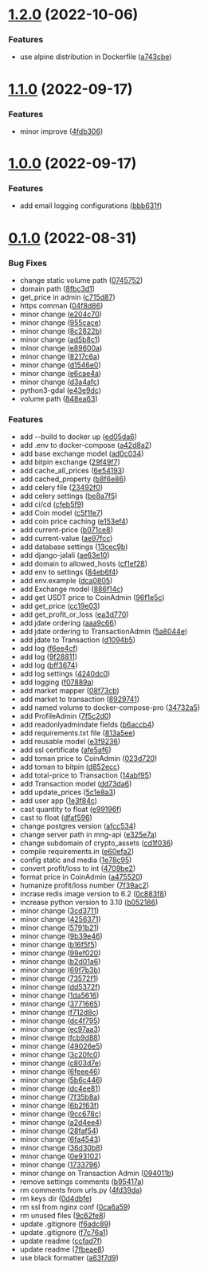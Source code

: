# [1.2.0](https://github.com/ghorbani-mohammad/Crypto-Assets-Manager/compare/v1.1.0...v1.2.0) (2022-10-06)


### Features

* use alpine distribution in Dockerfile ([a743cbe](https://github.com/ghorbani-mohammad/Crypto-Assets-Manager/commit/a743cbeea17312533f958929dcd938ec3519cc17))



# [1.1.0](https://github.com/ghorbani-mohammad/Crypto-Assets-Manager/compare/v1.0.0...v1.1.0) (2022-09-17)


### Features

* minor improve ([4fdb306](https://github.com/ghorbani-mohammad/Crypto-Assets-Manager/commit/4fdb30610a63bfffd792ba761316195ddd5684b9))



# [1.0.0](https://github.com/ghorbani-mohammad/Crypto-Assets-Manager/compare/v0.2.0...v1.0.0) (2022-09-17)


### Features

* add email logging configurations ([bbb631f](https://github.com/ghorbani-mohammad/Crypto-Assets-Manager/commit/bbb631f13daa7a0d45d6559c3a4c5793fa39ed47))



# [0.1.0](https://github.com/ghorbani-mohammad/Crypto-Assets-Manager/compare/7fbeae8258326fe23b494db6a82d35fa4093ff91...v0.1.0) (2022-08-31)


### Bug Fixes

* change static volume path ([0745752](https://github.com/ghorbani-mohammad/Crypto-Assets-Manager/commit/074575246ad93830f20de2bcc9c81108523ab253))
* domain path ([8fbc3d1](https://github.com/ghorbani-mohammad/Crypto-Assets-Manager/commit/8fbc3d149e56945bdf1ba93fa17ea3a4fb886d79))
* get_price in admin ([c715d87](https://github.com/ghorbani-mohammad/Crypto-Assets-Manager/commit/c715d87b3a47c953a1b566dd24695069fbedb32f))
* https comman ([04f8d86](https://github.com/ghorbani-mohammad/Crypto-Assets-Manager/commit/04f8d86cff5155592148b9ec8640392b4b3a651b))
* minor change ([e204c70](https://github.com/ghorbani-mohammad/Crypto-Assets-Manager/commit/e204c70c74450e529e73b09fd3c3a1d759b82c0e))
* minor change ([955cace](https://github.com/ghorbani-mohammad/Crypto-Assets-Manager/commit/955cace586f9dbcb9ba7714aa403e5e18f27f196))
* minor change ([8c2822b](https://github.com/ghorbani-mohammad/Crypto-Assets-Manager/commit/8c2822bc2d931dd04743e896fc47cdf1ebe85237))
* minor change ([ad5b8c1](https://github.com/ghorbani-mohammad/Crypto-Assets-Manager/commit/ad5b8c199df3dd8977d396942f25f1ff24dad2ba))
* minor change ([e89600a](https://github.com/ghorbani-mohammad/Crypto-Assets-Manager/commit/e89600a350301b2029ff3607b6bb369dc00422fc))
* minor change ([8217c6a](https://github.com/ghorbani-mohammad/Crypto-Assets-Manager/commit/8217c6a709f65930ca7fd118e112000750a37ca9))
* minor change ([d1546e0](https://github.com/ghorbani-mohammad/Crypto-Assets-Manager/commit/d1546e0ee251eda8045741859f99e628fa5096de))
* minor change ([e6cae4a](https://github.com/ghorbani-mohammad/Crypto-Assets-Manager/commit/e6cae4a1a48a204ea7488536cacddf9b98df5657))
* minor change ([d3a4afc](https://github.com/ghorbani-mohammad/Crypto-Assets-Manager/commit/d3a4afce430dfcbe75b5a16cd5954fb2d23856e0))
* python3-gdal ([e43e9dc](https://github.com/ghorbani-mohammad/Crypto-Assets-Manager/commit/e43e9dc9ad64301163ae81c61bb61f484469252b))
* volume path ([848ea63](https://github.com/ghorbani-mohammad/Crypto-Assets-Manager/commit/848ea63717cbff3b7a493d02dd8822ae49cbd857))


### Features

* add --build to docker up ([ed05da6](https://github.com/ghorbani-mohammad/Crypto-Assets-Manager/commit/ed05da6bb65e7d8950c6942d5736c138f7eb014c))
* add .env to docker-compose ([a42d8a2](https://github.com/ghorbani-mohammad/Crypto-Assets-Manager/commit/a42d8a2a4831b714b503591d051d6de084f5f8cb))
* add base exchange model ([ad0c034](https://github.com/ghorbani-mohammad/Crypto-Assets-Manager/commit/ad0c03477e5f8f52c497cb25c3946b52b8584d40))
* add bitpin exchange ([29f49f7](https://github.com/ghorbani-mohammad/Crypto-Assets-Manager/commit/29f49f7ecc20a18bcae79ad257676f1b730f49e0))
* add cache_all_prices ([6e54193](https://github.com/ghorbani-mohammad/Crypto-Assets-Manager/commit/6e5419325f218ec90a4502bd2e4cd2b2fa30c7ab))
* add cached_property ([b8f6e86](https://github.com/ghorbani-mohammad/Crypto-Assets-Manager/commit/b8f6e86a1249eebf0bc0c75e15de32a652d25348))
* add celery file ([23492f0](https://github.com/ghorbani-mohammad/Crypto-Assets-Manager/commit/23492f0199d85b3020fb1ea7aa6155fed633d9ef))
* add celery settings ([be8a7f5](https://github.com/ghorbani-mohammad/Crypto-Assets-Manager/commit/be8a7f5271c61c39fa57b7754852d93bfee28d47))
* add ci/cd ([cfeb5f9](https://github.com/ghorbani-mohammad/Crypto-Assets-Manager/commit/cfeb5f98110052bf45e07b7febdc96e6406a0d8b))
* add Coin model ([c5f1fe7](https://github.com/ghorbani-mohammad/Crypto-Assets-Manager/commit/c5f1fe799638058373238727826c6240f6bf7585))
* add coin price caching ([e153ef4](https://github.com/ghorbani-mohammad/Crypto-Assets-Manager/commit/e153ef4adb6eb3fd8fd454b68c85461cb0ae6670))
* add current-price ([b071ce8](https://github.com/ghorbani-mohammad/Crypto-Assets-Manager/commit/b071ce839dc1309828975d236b67c645c51f1d01))
* add current-value ([ae97fcc](https://github.com/ghorbani-mohammad/Crypto-Assets-Manager/commit/ae97fcc35ce433da541119958a2e0727f521c5fe))
* add database settings ([13cec9b](https://github.com/ghorbani-mohammad/Crypto-Assets-Manager/commit/13cec9bcb1757853b395f2cfcbd643d32774e83f))
* add django-jalali ([ae63e10](https://github.com/ghorbani-mohammad/Crypto-Assets-Manager/commit/ae63e109b200e45cd80012653c4888530f179a79))
* add domain to allowed_hosts ([cf1ef28](https://github.com/ghorbani-mohammad/Crypto-Assets-Manager/commit/cf1ef28afec75652adcaa9cdfd4af890d8c7355e))
* add env to settings ([84eb6f4](https://github.com/ghorbani-mohammad/Crypto-Assets-Manager/commit/84eb6f466a918fac8ceab0367ecf940bf1e35474))
* add env.example ([dca0805](https://github.com/ghorbani-mohammad/Crypto-Assets-Manager/commit/dca0805704ddc505d895f2f330be5d12f134df40))
* add Exchange model ([886f14c](https://github.com/ghorbani-mohammad/Crypto-Assets-Manager/commit/886f14c83c28ed7aaaaed8029ed0243fbf982a86))
* add get USDT price to CoinAdmin ([96f1e5c](https://github.com/ghorbani-mohammad/Crypto-Assets-Manager/commit/96f1e5c922c9d4bfbb571bc060f8566c5f004837))
* add get_price ([cc19e03](https://github.com/ghorbani-mohammad/Crypto-Assets-Manager/commit/cc19e03cf854bf29b34fea142ef7cbd941ebe43c))
* add get_profit_or_loss ([ea3d770](https://github.com/ghorbani-mohammad/Crypto-Assets-Manager/commit/ea3d770c1e6c3e98a662c61ced953db11681f164))
* add jdate ordering ([aaa9c66](https://github.com/ghorbani-mohammad/Crypto-Assets-Manager/commit/aaa9c667962c1be37669518b3711493bead749cb))
* add jdate ordering to TransactionAdmin ([5a8044e](https://github.com/ghorbani-mohammad/Crypto-Assets-Manager/commit/5a8044e68def25c3c8ccc7cafa92f1a8ba5226ef))
* add jdate to Transaction ([d1094b5](https://github.com/ghorbani-mohammad/Crypto-Assets-Manager/commit/d1094b58f64fd27a76d0ae2eb243fd528f3c70ed))
* add log ([f6ee4cf](https://github.com/ghorbani-mohammad/Crypto-Assets-Manager/commit/f6ee4cfe710b680026a10a55c68e35ceb9034912))
* add log ([9f28811](https://github.com/ghorbani-mohammad/Crypto-Assets-Manager/commit/9f2881156ea80330830e982d8ec0cec28d5b310a))
* add log ([bff3674](https://github.com/ghorbani-mohammad/Crypto-Assets-Manager/commit/bff3674e7b2783521ce6c7813d883fcd6edc7fed))
* add log settings ([4240dc0](https://github.com/ghorbani-mohammad/Crypto-Assets-Manager/commit/4240dc089c040e09951d27837c6f123570c462e5))
* add logging ([f07889a](https://github.com/ghorbani-mohammad/Crypto-Assets-Manager/commit/f07889aab246b3ec6e7668b50e54e32775cfc136))
* add market mapper ([08f73cb](https://github.com/ghorbani-mohammad/Crypto-Assets-Manager/commit/08f73cb1f3c58d78f2b56f887b1c20430e5cad07))
* add market to transaction ([8929741](https://github.com/ghorbani-mohammad/Crypto-Assets-Manager/commit/8929741de331496868e919c0cd0ed17f18fe8523))
* add named volume to docker-compose-pro ([34732a5](https://github.com/ghorbani-mohammad/Crypto-Assets-Manager/commit/34732a5a4d5ff4a080fbd13f3e826191a791a571))
* add ProfileAdmin ([7f5c2d0](https://github.com/ghorbani-mohammad/Crypto-Assets-Manager/commit/7f5c2d025fa5e11420c263715fe60bf8f660931a))
* add readonlyadmindate fields ([b6accb4](https://github.com/ghorbani-mohammad/Crypto-Assets-Manager/commit/b6accb42ca243798a16fb4f18c97a58f088d4a36))
* add requirements.txt file ([813a5ee](https://github.com/ghorbani-mohammad/Crypto-Assets-Manager/commit/813a5ee4b35ad4ec2ba640602a27b9aadd483f5c))
* add reusable model ([e3f9236](https://github.com/ghorbani-mohammad/Crypto-Assets-Manager/commit/e3f9236f99f6b14dc1971363438c6a4ffa0144f1))
* add ssl certificate ([afe5af6](https://github.com/ghorbani-mohammad/Crypto-Assets-Manager/commit/afe5af654701b73f417e1c3b59facdbbc13b4393))
* add toman price to CoinAdmin ([023d720](https://github.com/ghorbani-mohammad/Crypto-Assets-Manager/commit/023d72078c2d258ee9d859b83a70f31c3b2d795f))
* add toman to bitpin ([d852ecc](https://github.com/ghorbani-mohammad/Crypto-Assets-Manager/commit/d852ecc26b762e51e3327aebffb56281a2643313))
* add total-price to Transaction ([14abf95](https://github.com/ghorbani-mohammad/Crypto-Assets-Manager/commit/14abf95671c8eb5ebc5ac6f60cb05a3d8b0f24de))
* add Transaction model ([dd73da6](https://github.com/ghorbani-mohammad/Crypto-Assets-Manager/commit/dd73da6fe889656c8fcba83ee6b45e2fb9cf39ae))
* add update_prices ([5c1e8a3](https://github.com/ghorbani-mohammad/Crypto-Assets-Manager/commit/5c1e8a38dcf574defa8dac85bc25316a61806802))
* add user app ([1e3f84c](https://github.com/ghorbani-mohammad/Crypto-Assets-Manager/commit/1e3f84c6dcb56b25b876e09b493c324f2bd0a2cf))
* cast quantity to float ([e99196f](https://github.com/ghorbani-mohammad/Crypto-Assets-Manager/commit/e99196f59a1ec18c5b65d149453ca7ad41dfb34f))
* cast to float ([dfaf596](https://github.com/ghorbani-mohammad/Crypto-Assets-Manager/commit/dfaf5964cd569278e2c76a7741650d1218658584))
* change postgres version ([afcc534](https://github.com/ghorbani-mohammad/Crypto-Assets-Manager/commit/afcc5345315d61523db0655c19d0cd2d1afbf21e))
* change server path in mng-api ([e325e7a](https://github.com/ghorbani-mohammad/Crypto-Assets-Manager/commit/e325e7a4d21ebcd62fd6e11af222c1ea7bc5ead2))
* change subdomain of crypto_assets ([cd1f036](https://github.com/ghorbani-mohammad/Crypto-Assets-Manager/commit/cd1f03618b8d8af9e4a76af075e58e3ec4c24af0))
* compile requirements.in ([e60efa2](https://github.com/ghorbani-mohammad/Crypto-Assets-Manager/commit/e60efa2340986b4c7e87fd9b4826191df6602ba4))
* config static and media ([1e78c95](https://github.com/ghorbani-mohammad/Crypto-Assets-Manager/commit/1e78c9573682efa085e09198e88001b50707bfc1))
* convert profit/loss to int ([4709be2](https://github.com/ghorbani-mohammad/Crypto-Assets-Manager/commit/4709be2740805a7953014d809c20dc9421f0619b))
* format price in CoinAdmin ([a475520](https://github.com/ghorbani-mohammad/Crypto-Assets-Manager/commit/a4755203719be65581158dd1a102869c3e20645d))
* humanize profit/loss number ([7f39ac2](https://github.com/ghorbani-mohammad/Crypto-Assets-Manager/commit/7f39ac2f355ddd52f8417828770703404389f3a0))
* incrase redis image version to 6.2 ([0c883f8](https://github.com/ghorbani-mohammad/Crypto-Assets-Manager/commit/0c883f8a7d77927ab2eb944183d322ec2c204d06))
* increase python version to 3.10 ([b052186](https://github.com/ghorbani-mohammad/Crypto-Assets-Manager/commit/b0521860f780297eaea4f7d603df7b3ba50ba5a3))
* minor change ([3cd3711](https://github.com/ghorbani-mohammad/Crypto-Assets-Manager/commit/3cd37118674488bca57cbbe631811dec88f0c440))
* minor change ([4256371](https://github.com/ghorbani-mohammad/Crypto-Assets-Manager/commit/4256371fce319f87c99aba0cb9e4bc06f3bd04ca))
* minor change ([5791b21](https://github.com/ghorbani-mohammad/Crypto-Assets-Manager/commit/5791b21bfa5eae14fae965d96f0bd873103daf96))
* minor change ([9b39e46](https://github.com/ghorbani-mohammad/Crypto-Assets-Manager/commit/9b39e4636816c8bce14e8b133f6e4eb880f677b0))
* minor change ([b16f5f5](https://github.com/ghorbani-mohammad/Crypto-Assets-Manager/commit/b16f5f53783fdd4f09131ed62ec110b2748911cf))
* minor change ([99ef020](https://github.com/ghorbani-mohammad/Crypto-Assets-Manager/commit/99ef020ed2e8f30b8ec30ad8734844f6cc757e61))
* minor change ([b2d01a6](https://github.com/ghorbani-mohammad/Crypto-Assets-Manager/commit/b2d01a6c5f734866f72d0bdec24778bdd79078ff))
* minor change ([69f7b3b](https://github.com/ghorbani-mohammad/Crypto-Assets-Manager/commit/69f7b3b3cea5b0522b92c23a78d4f9dbcd9022ff))
* minor change ([73572f1](https://github.com/ghorbani-mohammad/Crypto-Assets-Manager/commit/73572f12fe4e2ebafd1d9d87e9dc64b633185097))
* minor change ([dd5372f](https://github.com/ghorbani-mohammad/Crypto-Assets-Manager/commit/dd5372fdd14751d416fa1b489cb2566ea591ea80))
* minor change ([1da5616](https://github.com/ghorbani-mohammad/Crypto-Assets-Manager/commit/1da561676985f5f1c3fcb9ac5f6ceb868fcca16e))
* minor change ([3771665](https://github.com/ghorbani-mohammad/Crypto-Assets-Manager/commit/3771665ac5419ccfa1ebd5cb75cc0a66e8c09095))
* minor change ([f712d8c](https://github.com/ghorbani-mohammad/Crypto-Assets-Manager/commit/f712d8cbc607f519048e1c7f12850f018a66be75))
* minor change ([dc4f795](https://github.com/ghorbani-mohammad/Crypto-Assets-Manager/commit/dc4f7959aa30584785c1fbbad91b2a84c82a6bb6))
* minor change ([ec97aa3](https://github.com/ghorbani-mohammad/Crypto-Assets-Manager/commit/ec97aa394884b201eebe4f5049b2eecdc6c8c1cb))
* minor change ([fcb9d88](https://github.com/ghorbani-mohammad/Crypto-Assets-Manager/commit/fcb9d8864841416a6e9e3a4b9d11e91e9a5c7850))
* minor change ([49026e5](https://github.com/ghorbani-mohammad/Crypto-Assets-Manager/commit/49026e5b35b71537fd44f4e01cc5a582e7cd0f85))
* minor change ([3c20fc0](https://github.com/ghorbani-mohammad/Crypto-Assets-Manager/commit/3c20fc0ed58818f629e1e48bc7b0276a42fc7498))
* minor change ([c803d7e](https://github.com/ghorbani-mohammad/Crypto-Assets-Manager/commit/c803d7e23b55327e48c86565f36fe2a8dfd9bb41))
* minor change ([6feee46](https://github.com/ghorbani-mohammad/Crypto-Assets-Manager/commit/6feee4654e8db4dbfff30ccdfad216e969ff2145))
* minor change ([5b6c446](https://github.com/ghorbani-mohammad/Crypto-Assets-Manager/commit/5b6c4466da5c7745e68569012f0c4d5ae13ccec4))
* minor change ([dc4ee81](https://github.com/ghorbani-mohammad/Crypto-Assets-Manager/commit/dc4ee818d793e0b28e41bc8b60687dea40a0ceee))
* minor change ([7f35b8a](https://github.com/ghorbani-mohammad/Crypto-Assets-Manager/commit/7f35b8aed6c14a92ddf69d2b855770277bd051ef))
* minor change ([6b2f63f](https://github.com/ghorbani-mohammad/Crypto-Assets-Manager/commit/6b2f63f5f3cac2914802e02e9949b88238499b0e))
* minor change ([9cc678c](https://github.com/ghorbani-mohammad/Crypto-Assets-Manager/commit/9cc678c2380527a3fdfdda327e66e514f48d263f))
* minor change ([a2d4ee4](https://github.com/ghorbani-mohammad/Crypto-Assets-Manager/commit/a2d4ee4d3314118594ceddc1c739fd84d7f3bfcb))
* minor change ([28faf54](https://github.com/ghorbani-mohammad/Crypto-Assets-Manager/commit/28faf547d6c2f84808459de56181029074a59d4d))
* minor change ([6fa4543](https://github.com/ghorbani-mohammad/Crypto-Assets-Manager/commit/6fa45431cb0a421528e2d4220d2e83d1fc71d36d))
* minor change ([36d30b8](https://github.com/ghorbani-mohammad/Crypto-Assets-Manager/commit/36d30b84cc61c1fa386b125e3c2d2c8fe79e40cc))
* minor change ([0e93102](https://github.com/ghorbani-mohammad/Crypto-Assets-Manager/commit/0e93102448489a5501f8ef74b818201f106c6eeb))
* minor change ([1733796](https://github.com/ghorbani-mohammad/Crypto-Assets-Manager/commit/17337963fbc2f1d52657cd6c5af81ece79f17539))
* minor change on Transaction Admin ([094011b](https://github.com/ghorbani-mohammad/Crypto-Assets-Manager/commit/094011b86e823dab1473b4512870deba8c2a6cb5))
* remove settings comments ([b95417a](https://github.com/ghorbani-mohammad/Crypto-Assets-Manager/commit/b95417ae29fcdd0f222f39b0b7e38b51fd357035))
* rm comments from urls.py ([4fd39da](https://github.com/ghorbani-mohammad/Crypto-Assets-Manager/commit/4fd39daec695e6cfaeea4d5b72853d355892f089))
* rm keys dir ([0d4dbfe](https://github.com/ghorbani-mohammad/Crypto-Assets-Manager/commit/0d4dbfe2bedb0c6639630bd25bb4c492fb90ae65))
* rm ssl from nginx conf ([0ca6a59](https://github.com/ghorbani-mohammad/Crypto-Assets-Manager/commit/0ca6a591bd31196edfd7c26dd3e350fe4aef91ba))
* rm unused files ([9c62fe8](https://github.com/ghorbani-mohammad/Crypto-Assets-Manager/commit/9c62fe8c66ccdf2331af6555ad749f6648f8e765))
* update .gitignore ([f6adc89](https://github.com/ghorbani-mohammad/Crypto-Assets-Manager/commit/f6adc89d21192a87ebec1f29d45e271ff9f555c3))
* update .gitignore ([f7c76a1](https://github.com/ghorbani-mohammad/Crypto-Assets-Manager/commit/f7c76a1fdbc07d39e380e6d2e8cb354d6dc4b0f4))
* update readme ([ccfad7f](https://github.com/ghorbani-mohammad/Crypto-Assets-Manager/commit/ccfad7f8c63fa19992f77693a12330ab26410558))
* update readme ([7fbeae8](https://github.com/ghorbani-mohammad/Crypto-Assets-Manager/commit/7fbeae8258326fe23b494db6a82d35fa4093ff91))
* use black formatter ([a83f7d9](https://github.com/ghorbani-mohammad/Crypto-Assets-Manager/commit/a83f7d9fc6d0b42f5ec2d69fd66a0e6ceea23cca))



